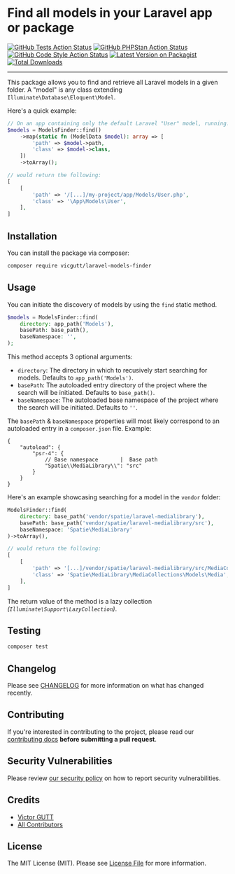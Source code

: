 # Find all models in your Laravel app or package

[![GitHub Tests Action Status](https://github.com/vicgutt/laravel-models-finder/actions/workflows/run-tests.yml/badge.svg)](https://github.com/vicgutt/laravel-models-finder/actions/workflows/run-tests.yml)
[![GitHub PHPStan Action Status](https://github.com/vicgutt/laravel-models-finder/actions/workflows/phpstan.yml/badge.svg)](https://github.com/vicgutt/laravel-models-finder/actions/workflows/phpstan.yml)
[![GitHub Code Style Action Status](https://github.com/vicgutt/laravel-models-finder/actions/workflows/fix-php-code-style-issues.yml/badge.svg)](https://github.com/vicgutt/laravel-models-finder/actions/workflows/fix-php-code-style-issues.yml)
[![Latest Version on Packagist](https://img.shields.io/packagist/v/vicgutt/laravel-models-finder.svg?style=flat-square)](https://packagist.org/packages/vicgutt/laravel-models-finder)
[![Total Downloads](https://img.shields.io/packagist/dt/vicgutt/laravel-models-finder.svg?style=flat-square)](https://packagist.org/packages/vicgutt/laravel-models-finder)

---

This package allows you to find and retrieve all Laravel models in a given folder.
A "model" is any class extending `Illuminate\Database\Eloquent\Model`.

Here's a quick example:

```php
// On an app containing only the default Laravel "User" model, running:
$models = ModelsFinder::find()
    ->map(static fn (ModelData $model): array => [
        'path' => $model->path,
        'class' => $model->class,
    ])
    ->toArray();

// would return the following:
[
    [
        'path' => '/[...]/my-project/app/Models/User.php',
        'class' => '\App\Models\User',
    ],
]
```

## Installation

You can install the package via composer:

```bash
composer require vicgutt/laravel-models-finder
```

## Usage

You can initiate the discovery of models by using the `find` static method.

```php
$models = ModelsFinder::find(
    directory: app_path('Models'),
    basePath: base_path(),
    baseNamespace: '',
);
```

This method accepts 3 optional arguments:

-   `directory`: The directory in which to recusively start searching for models. Defaults to `app_path('Models')`.
-   `basePath`: The autoloaded entry directory of the project where the search will be initiated. Defaults to `base_path()`.
-   `baseNamespace`: The autoloaded base namespace of the project where the search will be initiated. Defaults to `''`.

The `basePath` & `baseNamespace` properties will most likely correspond to an autoloaded entry in a `composer.json` file.
Example:

```jsonc
{
    "autoload": {
        "psr-4": {
            // Base namespace       |  Base path
            "Spatie\\MediaLibrary\\": "src"
        }
    }
}
```

Here's an example showcasing searching for a model in the `vendor` folder:

```php
ModelsFinder::find(
    directory: base_path('vendor/spatie/laravel-medialibrary'),
    basePath: base_path('vendor/spatie/laravel-medialibrary/src'),
    baseNamespace: 'Spatie\MediaLibrary'
)->toArray(),

// would return the following:
[
    [
        'path' => '[...]/vendor/spatie/laravel-medialibrary/src/MediaCollections/Models/Media.php',
        'class' => 'Spatie\MediaLibrary\MediaCollections\Models\Media',
    ],
]
```

The return value of the method is a lazy collection _(`Illuminate\Support\LazyCollection`)_.

## Testing

```bash
composer test
```

## Changelog

Please see [CHANGELOG](CHANGELOG.md) for more information on what has changed recently.

## Contributing

If you're interested in contributing to the project, please read our [contributing docs](https://github.com/vicgutt/laravel-models-finder/blob/main/.github/CONTRIBUTING.md) **before submitting a pull request**.

## Security Vulnerabilities

Please review [our security policy](../../security/policy) on how to report security vulnerabilities.

## Credits

-   [Victor GUTT](https://github.com/vicgutt)
-   [All Contributors](../../contributors)

## License

The MIT License (MIT). Please see [License File](LICENSE) for more information.
